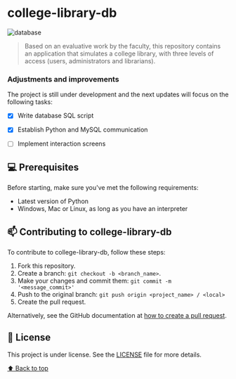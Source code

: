 # college-library-db


<img src="database.png" alt="database">

> Based on an evaluative work by the faculty, this repository contains an application that simulates a 
> college library, with three levels of access (users, administrators and librarians).

### Adjustments and improvements

The project is still under development and the next updates will focus on the following tasks:

- [x] Write database SQL script
- [x] Establish Python and MySQL communication
- [ ] Implement interaction screens


## 💻 Prerequisites

Before starting, make sure you've met the following requirements:
<!---These are example requirements only. Add, duplicate or remove as needed--->
* Latest version of Python
* Windows, Mac or Linux, as long as you have an interpreter

## 📫 Contributing to college-library-db
<!---If your README is long or if you have any specific process or steps you want contributors to follow, consider creating a separate CONTRIBUTING.md file--->
To contribute to college-library-db, follow these steps:

1. Fork this repository.
2. Create a branch: `git checkout -b <branch_name>`.
3. Make your changes and commit them: `git commit -m '<message_commit>'`
4. Push to the original branch: `git push origin <project_name> / <local>`
5. Create the pull request.

Alternatively, see the GitHub documentation at [how to create a pull request](https://help.github.com/en/github/collaborating-with-issues-and-pull-requests/creating-a-pull-request ).


## 📝 License

This project is under license. See the [LICENSE](LICENSE.md) file for more details.

[⬆ Back to top](#college-library-db)<br>
